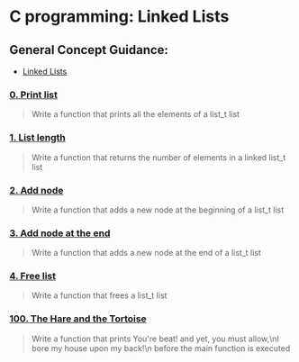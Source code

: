 # C programming: Linked Lists
## General Concept Guidance:
* [Linked Lists](https://www.youtube.com/watch?v=udapt4FGY20&feature=youtu.be&t=2m10s)
### [0. Print list](./0-print_list.c)
> Write a function that prints all the elements of a list_t list
### [1. List length](./1-list_len.c)
> Write a function that returns the number of elements in a linked list_t list
### [2. Add node](./2-add_node.c)
> Write a function that adds a new node at the beginning of a list_t list
### [3. Add node at the end](./3-add_node_end.c)
> Write a function that adds a new node at the end of a list_t list
### [4. Free list](./4-free_list.c)
> Write a function that frees a list_t list
### [100. The Hare and the Tortoise](./100-first.c)
> Write a function that prints You're beat! and yet, you must allow,\nI bore my house upon my back!\n before the main function is executed